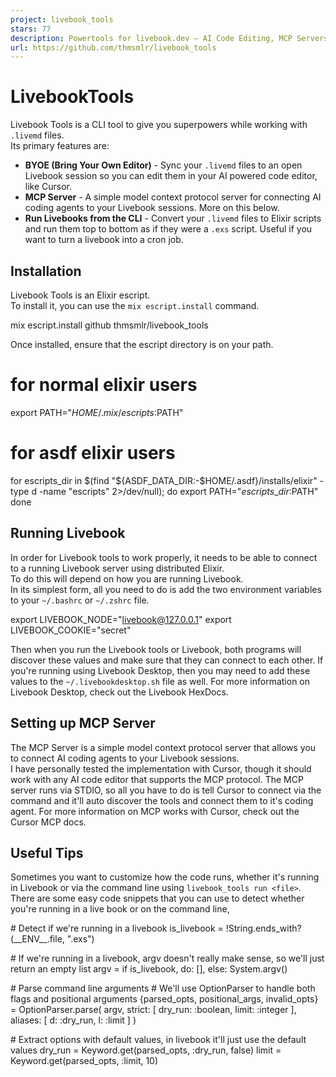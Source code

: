 ```yaml
---
project: livebook_tools
stars: 77
description: Powertools for livebook.dev — AI Code Editing, MCP Servers, and Running Livebooks from the CLI
url: https://github.com/thmsmlr/livebook_tools
---
```


LivebookTools
=============

Livebook Tools is a CLI tool to give you superpowers while working with `.livemd` files.  
Its primary features are:

-   **BYOE (Bring Your Own Editor)** - Sync your `.livemd` files to an open Livebook session so you can edit them in your AI powered code editor, like Cursor.
-   **MCP Server** - A simple model context protocol server for connecting AI coding agents to your Livebook sessions. More on this below.
-   **Run Livebooks from the CLI** - Convert your `.livemd` files to Elixir scripts and run them top to bottom as if they were a `.exs` script. Useful if you want to turn a livebook into a cron job.

Installation
------------

Livebook Tools is an Elixir escript.  
To install it, you can use the `mix escript.install` command.

mix escript.install github thmsmlr/livebook\_tools

Once installed, ensure that the escript directory is on your path.

# for normal elixir users
export PATH="$HOME/.mix/escripts:$PATH"

# for asdf elixir users
for escripts\_dir in $(find "${ASDF\_DATA\_DIR:-$HOME/.asdf}/installs/elixir" -type d -name "escripts" 2>/dev/null); do
  export PATH="$escripts\_dir:$PATH"
done

Running Livebook
----------------

In order for Livebook tools to work properly, it needs to be able to connect to a running Livebook server using distributed Elixir.  
To do this will depend on how you are running Livebook.  
In its simplest form, all you need to do is add the two environment variables to your `~/.bashrc` or `~/.zshrc` file.

export LIVEBOOK\_NODE="livebook@127.0.0.1"
export LIVEBOOK\_COOKIE="secret"

Then when you run the Livebook tools or Livebook, both programs will discover these values and make sure that they can connect to each other. If you're running using Livebook Desktop, then you may need to add these values to the `~/.livebookdesktop.sh` file as well. For more information on Livebook Desktop, check out the Livebook HexDocs.

Setting up MCP Server
---------------------

The MCP Server is a simple model context protocol server that allows you to connect AI coding agents to your Livebook sessions.  
I have personally tested the implementation with Cursor, though it should work with any AI code editor that supports the MCP protocol. The MCP server runs via STDIO, so all you have to do is tell Cursor to connect via the command and it'll auto discover the tools and connect them to it's coding agent. For more information on MCP works with Cursor, check out the Cursor MCP docs.

Useful Tips
-----------

Sometimes you want to customize how the code runs, whether it's running in Livebook or via the command line using `livebook_tools run <file>`. There are some easy code snippets that you can use to detect whether you're running in a live book or on the command line,

\# Detect if we're running in a livebook
is\_livebook \= !String.ends\_with?(\_\_ENV\_\_.file, ".exs")

\# If we're running in a livebook, argv doesn't really make sense, so we'll just return an empty list
argv \= if is\_livebook, do: \[\], else: System.argv()

\# Parse command line arguments
\# We'll use OptionParser to handle both flags and positional arguments
{parsed\_opts, positional\_args, invalid\_opts} \=
  OptionParser.parse(
    argv,
    strict: \[
      dry\_run: :boolean,
      limit: :integer
    \],
    aliases: \[
      d: :dry\_run,
      l: :limit
    \]
  )

\# Extract options with default values, in livebook it'll just use the default values
dry\_run \= Keyword.get(parsed\_opts, :dry\_run, false)
limit \= Keyword.get(parsed\_opts, :limit, 10)
